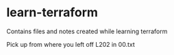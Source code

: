 # learn-terraform
Contains files and notes created while learning terraform

Pick up from where you left off 
L202 in 00.txt
